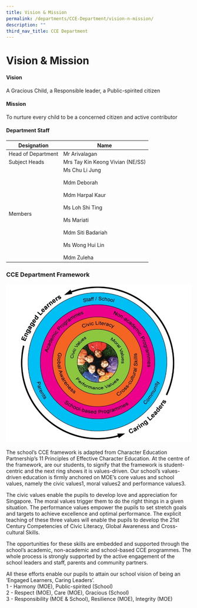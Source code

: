 ```yaml
---
title: Vision & Mission
permalink: /departments/CCE-Department/vision-n-mission/
description: ""
third_nav_title: CCE Department
---
```

# Vision &amp; Mission
#### Vision

A Gracious Child, a Responsible leader, a Public-spirited citizen  

#### Mission

To nurture every child to be a concerned citizen and active contributor  

#### Department Staff
|     Designation    |                                                                                 Name                                                                                 |
|------------------|--------------------------------------------------------------------------------------------------------------------------------------------------------------------|
| Head of Department | Mr Arivalagan                                                                                                                                                        |
| Subject Heads      | Mrs Tay Kin Keong Vivian (NE/SS)                                                                                                                                     |
| Members            | Ms Chu Li Jung <br><br>Mdm Deborah<br><br>Mdm Harpal Kaur<br><br>Ms Loh Shi Ting<br><br>Ms Mariati<br><br>Mdm Siti Badariah<br><br>Ms Wong Hui Lin<br><br>Mdm Zuleha |


### CCE Department Framework

![](/images/Departments/CCE%20Department/Framework.jpg)

The school’s CCE framework is adapted from Character Education Partnership’s 11 Principles of Effective Character Education. At the centre of the framework, are our students, to signify that the framework is student-centric and the next ring shows it is values-driven. Our school’s values-driven education is firmly anchored on MOE’s core values and school values, namely the civic values1, moral values2 and performance values3.&nbsp;  

  

The civic values enable the pupils to develop love and appreciation for Singapore. The moral values trigger them to do the right things in a given situation. The performance values empower the pupils to set stretch goals and targets to achieve excellence and optimal performance. The explicit teaching of these three values will enable the pupils to develop the 21st Century Competencies of Civic Literacy, Global Awareness and Cross-cultural Skills.&nbsp;

  

The opportunities for these skills are embedded and supported through the school’s academic, non-academic and school-based CCE programmes. The whole process is strongly supported by the active engagement of the school leaders and staff, parents and community partners.&nbsp;

  

All these efforts enable our pupils to attain our school vision of being an ‘Engaged Learners, Caring Leaders’.   
1 - Harmony (MOE), Public-spirited (School)   
2 - Respect (MOE), Care (MOE), Gracious (School)   
3 - Responsibility (MOE &amp; School), Resilience (MOE), Integrity (MOE)